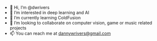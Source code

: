 - 👋 Hi, I’m @dwrivers
- 👀 I’m interested in deep learning and AI
- 🌱 I’m currently learning ColdFusion
- 💞️ I’m looking to collaborate on computer vision, game or music related projects
- 📫 You can reach me at dannywrivers@gmail.com

<!---
dwrivers/dwrivers is a ✨ special ✨ repository because its `README.md` (this file) appears on your GitHub profile.
You can click the Preview link to take a look at your changes.
--->

